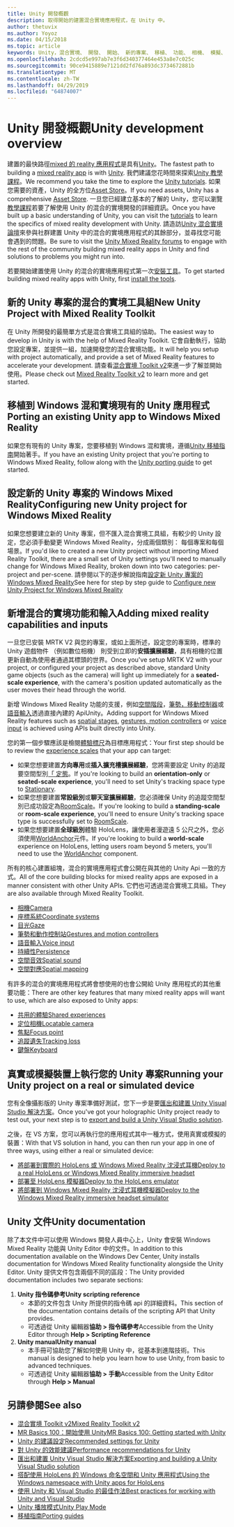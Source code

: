 ```yaml
---
title: Unity 開發概觀
description: 取得開始的建置混合實境應用程式，在 Unity 中。
author: thetuvix
ms.author: Yoyoz
ms.date: 04/15/2018
ms.topic: article
keywords: Unity，混合實境、 開發、 開始、 新的專案、 移植、 功能、 相機、 模擬、 模擬、 文件
ms.openlocfilehash: 2cdcd5e997ab7e3f6d340377464e453a8e7c025c
ms.sourcegitcommit: 90ce9415889e7121dd2fd76a893dc3734672881b
ms.translationtype: MT
ms.contentlocale: zh-TW
ms.lasthandoff: 04/29/2019
ms.locfileid: "64874007"
---
```

# <a name="unity-development-overview"></a><span data-ttu-id="5d298-104">Unity 開發概觀</span><span class="sxs-lookup"><span data-stu-id="5d298-104">Unity development overview</span></span>

<span data-ttu-id="5d298-105">建置的最快路徑[mixed 的 reality 應用程式](app-views.md)是具有[Unity](http://aka.ms/HoloLensUnity)。</span><span class="sxs-lookup"><span data-stu-id="5d298-105">The fastest path to building a [mixed reality app](app-views.md) is with [Unity](http://aka.ms/HoloLensUnity).</span></span> <span data-ttu-id="5d298-106">我們建議您花時間來探索[Unity 教學課程](https://unity3d.com/learn/tutorials)。</span><span class="sxs-lookup"><span data-stu-id="5d298-106">We recommend you take the time to explore the [Unity tutorials](https://unity3d.com/learn/tutorials).</span></span> <span data-ttu-id="5d298-107">如果您需要的資產，Unity 的全方位[Asset Store](https://www.assetstore.unity3d.com/)。</span><span class="sxs-lookup"><span data-stu-id="5d298-107">If you need assets, Unity has a comprehensive [Asset Store](https://www.assetstore.unity3d.com/).</span></span> <span data-ttu-id="5d298-108">一旦您已經建立基本的了解的 Unity，您可以瀏覽[教學課程](tutorials.md)若要了解使用 Unity 的混合的實境開發的詳細資訊。</span><span class="sxs-lookup"><span data-stu-id="5d298-108">Once you have built up a basic understanding of Unity, you can visit the [tutorials](tutorials.md) to learn the specifics of mixed reality development with Unity.</span></span> <span data-ttu-id="5d298-109">請造訪[Unity 混合實境論壇](http://forum.unity3d.com/forums/hololens.102/)來參與社群建置 Unity 中的混合的實境應用程式的其餘部分，並尋找您可能會遇到的問題。</span><span class="sxs-lookup"><span data-stu-id="5d298-109">Be sure to visit the [Unity Mixed Reality forums](http://forum.unity3d.com/forums/hololens.102/) to engage with the rest of the community building mixed reality apps in Unity and find solutions to problems you might run into.</span></span>


<span data-ttu-id="5d298-110">若要開始建置使用 Unity 的混合的實境應用程式第一次[安裝工具](install-the-tools.md)。</span><span class="sxs-lookup"><span data-stu-id="5d298-110">To get started building mixed reality apps with Unity, first [install the tools](install-the-tools.md).</span></span> 

## <a name="new-unity-project-with-mixed-reality-toolkit"></a><span data-ttu-id="5d298-111">新的 Unity 專案的混合的實境工具組</span><span class="sxs-lookup"><span data-stu-id="5d298-111">New Unity Project with Mixed Reality Toolkit</span></span> 

<span data-ttu-id="5d298-112">在 Unity 所開發的最簡單方式是混合實境工具組的協助。</span><span class="sxs-lookup"><span data-stu-id="5d298-112">The easiest way to develop in Unity is with the help of Mixed Reality Toolkit.</span></span> <span data-ttu-id="5d298-113">它會自動執行，協助您設定專案，並提供一組，加速開發您的混合實境功能。</span><span class="sxs-lookup"><span data-stu-id="5d298-113">It will help you setup with project automatically, and provide a set of Mixed Reality features to accelerate your development.</span></span> <span data-ttu-id="5d298-114">請查看[混合實境 Toolkit v2](mrtk-getting-started.md)來進一步了解並開始使用。</span><span class="sxs-lookup"><span data-stu-id="5d298-114">Please check out [Mixed Reality Toolkit v2](mrtk-getting-started.md) to learn more and get started.</span></span> 

## <a name="porting-an-existing-unity-app-to-windows-mixed-reality"></a><span data-ttu-id="5d298-115">移植到 Windows 混和實境現有的 Unity 應用程式</span><span class="sxs-lookup"><span data-stu-id="5d298-115">Porting an existing Unity app to Windows Mixed Reality</span></span>

<span data-ttu-id="5d298-116">如果您有現有的 Unity 專案，您要移植到 Windows 混和實境，遵循[Unity 移植指南](porting-guides.md)開始著手。</span><span class="sxs-lookup"><span data-stu-id="5d298-116">If you have an existing Unity project that you're porting to Windows Mixed Reality, follow along with the [Unity porting guide](porting-guides.md) to get started.</span></span>

## <a name="configuring-new-unity-project-for-windows-mixed-reality"></a><span data-ttu-id="5d298-117">設定新的 Unity 專案的 Windows Mixed Reality</span><span class="sxs-lookup"><span data-stu-id="5d298-117">Configuring new Unity project for Windows Mixed Reality</span></span>

<span data-ttu-id="5d298-118">如果您想要建立新的 Unity 專案，但不匯入混合實境工具組，有較少的 Unity 設定，您必須手動變更 Windows Mixed Reality，分成兩個類別： 每個專案和每個場景。</span><span class="sxs-lookup"><span data-stu-id="5d298-118">If you'd like to created a new Unity project without importing Mixed Reality Toolkit, there are a small set of Unity settings you'll need to manually change for Windows Mixed Reality, broken down into two categories: per-project and per-scene.</span></span> <span data-ttu-id="5d298-119">請參閱以下的逐步解說指南[設定新 Unity 專案的 Windows Mixed Reality](Configure-Unity-Project.md)</span><span class="sxs-lookup"><span data-stu-id="5d298-119">See here for step by step guide to [Configure new Unity Project for Windows Mixed Reality](Configure-Unity-Project.md)</span></span>

## <a name="adding-mixed-reality-capabilities-and-inputs"></a><span data-ttu-id="5d298-120">新增混合的實境功能和輸入</span><span class="sxs-lookup"><span data-stu-id="5d298-120">Adding mixed reality capabilities and inputs</span></span>

<span data-ttu-id="5d298-121">一旦您已安裝 MRTK V2 與您的專案，或如上面所述，設定您的專案時，標準的 Unity 遊戲物件 （例如數位相機） 則受到立即的**安插擴展經驗**，具有相機的位置更新自動為使用者通過其標頭的世界。</span><span class="sxs-lookup"><span data-stu-id="5d298-121">Once you've setup MRTK V2 with your project, or configured your project as described above, standard Unity game objects (such as the camera) will light up immediately for a **seated-scale experience**, with the camera's position updated automatically as the user moves their head through the world.</span></span>

<span data-ttu-id="5d298-122">新增 Windows Mixed Reality 功能的支援，例如[空間階段](coordinate-systems.md#spatial-coordinate-systems)，[筆勢，移動控制器](gestures-and-motion-controllers-in-unity.md)或[語音輸入](voice-input-in-unity.md)透過直接內建的 ApiUnity。</span><span class="sxs-lookup"><span data-stu-id="5d298-122">Adding support for Windows Mixed Reality features such as [spatial stages](coordinate-systems.md#spatial-coordinate-systems), [gestures, motion controllers](gestures-and-motion-controllers-in-unity.md) or [voice input](voice-input-in-unity.md) is achieved using APIs built directly into Unity.</span></span> 

<span data-ttu-id="5d298-123">您的第一個步驟應該是檢閱[體驗標尺](coordinate-systems.md)為目標應用程式：</span><span class="sxs-lookup"><span data-stu-id="5d298-123">Your first step should be to review the [experience scales](coordinate-systems.md) that your app can target:</span></span>
* <span data-ttu-id="5d298-124">如果您想要建置**方向專用**或**插入擴充槽擴展經驗**，您將需要設定 Unity 的追蹤要空間型別[「 定態](coordinate-systems-in-unity.md#building-an-orientation-only-or-seated-scale-experience)。</span><span class="sxs-lookup"><span data-stu-id="5d298-124">If you're looking to build an **orientation-only** or **seated-scale experience**, you'll need to set Unity's tracking space type to [Stationary](coordinate-systems-in-unity.md#building-an-orientation-only-or-seated-scale-experience).</span></span>
* <span data-ttu-id="5d298-125">如果您想要建置**常設級別**或**聊天室擴展經驗**，您必須確保 Unity 的追蹤空間型別已成功設定為[RoomScale](coordinate-systems-in-unity.md#building-an-orientation-only-or-seated-scale-experience)。</span><span class="sxs-lookup"><span data-stu-id="5d298-125">If you're looking to build a **standing-scale** or **room-scale experience**, you'll need to ensure Unity's tracking space type is successfully set to [RoomScale](coordinate-systems-in-unity.md#building-an-orientation-only-or-seated-scale-experience).</span></span>
* <span data-ttu-id="5d298-126">如果您想要建置**全球級別**體驗 HoloLens，讓使用者漫遊遠 5 公尺之外，您必須使用[WorldAnchor](coordinate-systems-in-unity.md#building-a-world-scale-experience)元件。</span><span class="sxs-lookup"><span data-stu-id="5d298-126">If you're looking to build a **world-scale** experience on HoloLens, letting users roam beyond 5 meters, you'll need to use the [WorldAnchor](coordinate-systems-in-unity.md#building-a-world-scale-experience) component.</span></span>

<span data-ttu-id="5d298-127">所有的核心建置組塊，混合的實境應用程式會公開在與其他的 Unity Api 一致的方式。</span><span class="sxs-lookup"><span data-stu-id="5d298-127">All of the core building blocks for mixed reality apps are exposed in a manner consistent with other Unity APIs.</span></span> <span data-ttu-id="5d298-128">它們也可透過混合實境工具組。</span><span class="sxs-lookup"><span data-stu-id="5d298-128">They are also available through Mixed Reality Toolkit.</span></span>
* [<span data-ttu-id="5d298-129">相機</span><span class="sxs-lookup"><span data-stu-id="5d298-129">Camera</span></span>](camera-in-unity.md)
* [<span data-ttu-id="5d298-130">座標系統</span><span class="sxs-lookup"><span data-stu-id="5d298-130">Coordinate systems</span></span>](coordinate-systems-in-unity.md)
* [<span data-ttu-id="5d298-131">目光</span><span class="sxs-lookup"><span data-stu-id="5d298-131">Gaze</span></span>](gaze-in-unity.md)
* [<span data-ttu-id="5d298-132">筆勢和動作控制站</span><span class="sxs-lookup"><span data-stu-id="5d298-132">Gestures and motion controllers</span></span>](gestures-and-motion-controllers-in-unity.md)
* [<span data-ttu-id="5d298-133">語音輸入</span><span class="sxs-lookup"><span data-stu-id="5d298-133">Voice input</span></span>](voice-input-in-unity.md)
* [<span data-ttu-id="5d298-134">持續性</span><span class="sxs-lookup"><span data-stu-id="5d298-134">Persistence</span></span>](persistence-in-unity.md)
* [<span data-ttu-id="5d298-135">空間音效</span><span class="sxs-lookup"><span data-stu-id="5d298-135">Spatial sound</span></span>](spatial-sound-in-unity.md)
* [<span data-ttu-id="5d298-136">空間對應</span><span class="sxs-lookup"><span data-stu-id="5d298-136">Spatial mapping</span></span>](spatial-mapping-in-unity.md)

<span data-ttu-id="5d298-137">有許多的混合的實境應用程式將會想使用的也會公開給 Unity 應用程式的其他重要功能：</span><span class="sxs-lookup"><span data-stu-id="5d298-137">There are other key features that many mixed reality apps will want to use, which are also exposed to Unity apps:</span></span>
* [<span data-ttu-id="5d298-138">共用的體驗</span><span class="sxs-lookup"><span data-stu-id="5d298-138">Shared experiences</span></span>](shared-experiences-in-unity.md)
* [<span data-ttu-id="5d298-139">定位相機</span><span class="sxs-lookup"><span data-stu-id="5d298-139">Locatable camera</span></span>](locatable-camera-in-unity.md)
* [<span data-ttu-id="5d298-140">焦點</span><span class="sxs-lookup"><span data-stu-id="5d298-140">Focus point</span></span>](focus-point-in-unity.md)
* [<span data-ttu-id="5d298-141">追蹤遺失</span><span class="sxs-lookup"><span data-stu-id="5d298-141">Tracking loss</span></span>](tracking-loss-in-unity.md)
* [<span data-ttu-id="5d298-142">鍵盤</span><span class="sxs-lookup"><span data-stu-id="5d298-142">Keyboard</span></span>](keyboard-input-in-unity.md)

## <a name="running-your-unity-project-on-a-real-or-simulated-device"></a><span data-ttu-id="5d298-143">真實或模擬裝置上執行您的 Unity 專案</span><span class="sxs-lookup"><span data-stu-id="5d298-143">Running your Unity project on a real or simulated device</span></span>

<span data-ttu-id="5d298-144">您有全像攝影版的 Unity 專案準備好測試，您下一步是要[匯出和建置 Unity Visual Studio 解決方案](exporting-and-building-a-unity-visual-studio-solution.md)。</span><span class="sxs-lookup"><span data-stu-id="5d298-144">Once you've got your holographic Unity project ready to test out, your next step is to [export and build a Unity Visual Studio solution](exporting-and-building-a-unity-visual-studio-solution.md).</span></span>

<span data-ttu-id="5d298-145">之後，在 VS 方案，您可以再執行您的應用程式其中一種方式，使用真實或模擬的裝置：</span><span class="sxs-lookup"><span data-stu-id="5d298-145">With that VS solution in hand, you can then run your app in one of three ways, using either a real or simulated device:</span></span>
* [<span data-ttu-id="5d298-146">將部署到實際的 HoloLens 或 Windows Mixed Reality 沈浸式耳機</span><span class="sxs-lookup"><span data-stu-id="5d298-146">Deploy to a real HoloLens or Windows Mixed Reality immersive headset</span></span>](using-visual-studio.md)
* [<span data-ttu-id="5d298-147">部署至 HoloLens 模擬器</span><span class="sxs-lookup"><span data-stu-id="5d298-147">Deploy to the HoloLens emulator</span></span>](using-the-hololens-emulator.md)
* [<span data-ttu-id="5d298-148">將部署到 Windows Mixed Reality 沈浸式耳機模擬器</span><span class="sxs-lookup"><span data-stu-id="5d298-148">Deploy to the Windows Mixed Reality immersive headset simulator</span></span>](using-the-windows-mixed-reality-simulator.md)

## <a name="unity-documentation"></a><span data-ttu-id="5d298-149">Unity 文件</span><span class="sxs-lookup"><span data-stu-id="5d298-149">Unity documentation</span></span>

<span data-ttu-id="5d298-150">除了本文件中可以使用 Windows 開發人員中心上，Unity 會安裝 Windows Mixed Reality 功能與 Unity Editor 中的文件。</span><span class="sxs-lookup"><span data-stu-id="5d298-150">In addition to this documentation available on the Windows Dev Center, Unity installs documentation for Windows Mixed Reality functionality alongside the Unity Editor.</span></span> <span data-ttu-id="5d298-151">Unity 提供文件包含兩個不同的區段：</span><span class="sxs-lookup"><span data-stu-id="5d298-151">The Unity provided documentation includes two separate sections:</span></span>
1. <span data-ttu-id="5d298-152">**Unity 指令碼參考**</span><span class="sxs-lookup"><span data-stu-id="5d298-152">**Unity scripting reference**</span></span>
    * <span data-ttu-id="5d298-153">本節的文件包含 Unity 所提供的指令碼 api 的詳細資料。</span><span class="sxs-lookup"><span data-stu-id="5d298-153">This section of the documentation contains details of the scripting API that Unity provides.</span></span>
    * <span data-ttu-id="5d298-154">可透過從 Unity 編輯器**協助 > 指令碼參考**</span><span class="sxs-lookup"><span data-stu-id="5d298-154">Accessible from the Unity Editor through **Help > Scripting Reference**</span></span>
2. <span data-ttu-id="5d298-155">**Unity manual**</span><span class="sxs-lookup"><span data-stu-id="5d298-155">**Unity manual**</span></span>
    * <span data-ttu-id="5d298-156">本手冊可協助您了解如何使用 Unity 中，從基本到進階技術。</span><span class="sxs-lookup"><span data-stu-id="5d298-156">This manual is designed to help you learn how to use Unity, from basic to advanced techniques.</span></span>
    * <span data-ttu-id="5d298-157">可透過從 Unity 編輯器**協助 > 手動**</span><span class="sxs-lookup"><span data-stu-id="5d298-157">Accessible from the Unity Editor through **Help > Manual**</span></span>

## <a name="see-also"></a><span data-ttu-id="5d298-158">另請參閱</span><span class="sxs-lookup"><span data-stu-id="5d298-158">See also</span></span>
* [<span data-ttu-id="5d298-159">混合實境 Toolkit v2</span><span class="sxs-lookup"><span data-stu-id="5d298-159">Mixed Reality Toolkit v2</span></span>](mrtk-getting-started.md)
* [<span data-ttu-id="5d298-160">MR Basics 100：開始使用 Unity</span><span class="sxs-lookup"><span data-stu-id="5d298-160">MR Basics 100: Getting started with Unity</span></span>](holograms-100.md)
* [<span data-ttu-id="5d298-161">Unity 的建議設定</span><span class="sxs-lookup"><span data-stu-id="5d298-161">Recommended settings for Unity</span></span>](recommended-settings-for-unity.md)
* [<span data-ttu-id="5d298-162">對 Unity 的效能建議</span><span class="sxs-lookup"><span data-stu-id="5d298-162">Performance recommendations for Unity</span></span>](performance-recommendations-for-unity.md)
* [<span data-ttu-id="5d298-163">匯出和建置 Unity Visual Studio 解決方案</span><span class="sxs-lookup"><span data-stu-id="5d298-163">Exporting and building a Unity Visual Studio solution</span></span>](exporting-and-building-a-unity-visual-studio-solution.md)
* [<span data-ttu-id="5d298-164">搭配使用 HoloLens 的 Windows 命名空間和 Unity 應用程式</span><span class="sxs-lookup"><span data-stu-id="5d298-164">Using the Windows namespace with Unity apps for HoloLens</span></span>](using-the-windows-namespace-with-unity-apps-for-hololens.md)
* [<span data-ttu-id="5d298-165">使用 Unity 和 Visual Studio 的最佳作法</span><span class="sxs-lookup"><span data-stu-id="5d298-165">Best practices for working with Unity and Visual Studio</span></span>](best-practices-for-working-with-unity-and-visual-studio.md)
* [<span data-ttu-id="5d298-166">Unity 播放模式</span><span class="sxs-lookup"><span data-stu-id="5d298-166">Unity Play Mode</span></span>](unity-play-mode.md)
* [<span data-ttu-id="5d298-167">移植指南</span><span class="sxs-lookup"><span data-stu-id="5d298-167">Porting guides</span></span>](porting-guides.md)
